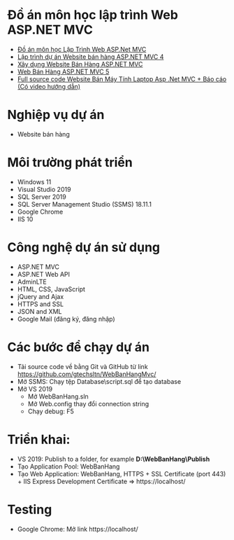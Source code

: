 # Đồ án môn học lập trình Web ASP.NET MVC

+ [Đồ án môn học Lập Trình Web ASP.Net MVC](https://github.com/hienlt0610/mvc-ban-hang)
+ [Lập trình dự án Website bán hàng ASP.NET MVC 4](https://tedu.com.vn/khoa-hoc/lap-trinh-du-an-website-ban-hang-aspnet-mvc-4-1.html)
+ [Xây dụng Website Bán Hàng ASP.NET MVC](https://www.youtube.com/playlist?list=PL88xOdcMevRsEUEaZ7KQ1-8s3bxrw1lfb)
+ [Web Bán Hàng ASP.NET MVC 5](https://sharecode.vn/source-code/web-ban-hang-aspnet-mvc-5-7858.htm)
+ [Full source code Website Bán Máy Tính Laptop Asp .Net MVC + Báo cáo (Có video hướng dẫn)](https://topcode.vn/source-code/full-code-website-ban-game-co-bao-cao-demo-asp-net-core-mvc-45757.htm)

# Nghiệp vụ dự án
+ Website bán hàng

# Môi trường phát triển
+ Windows 11
+ Visual Studio 2019
+ SQL Server 2019
+ SQL Server Management Studio (SSMS) 18.11.1
+ Google Chrome
+ IIS 10

# Công nghệ dự án sử dụng
+ ASP.NET MVC
+ ASP.NET Web API
+ AdminLTE
+ HTML, CSS, JavaScript
+ jQuery and Ajax
+ HTTPS and SSL
+ JSON and XML
+ Google Mail (đăng ký, đăng nhập)

# Các bước để chạy dự án
+ Tải source code về bằng Git và GitHub từ link https://github.com/gtechsltn/WebBanHangMvc/
+ Mở SSMS: Chạy tệp Database\script.sql để tạo database
+ Mở VS 2019
  + Mở WebBanHang.sln
  + Mở Web.config thay đổi connection string
  + Chạy debug: F5

# Triển khai:
+ VS 2019: Publish to a folder, for example **D:\WebBanHang\Publish**
+ Tạo Application Pool: WebBanHang
+ Tạo Web Application: WebBanHang, HTTPS + SSL Certificate (port 443) + IIS Express Development Certificate => https://localhost/

# Testing
+ Google Chrome: Mở link https://localhost/
